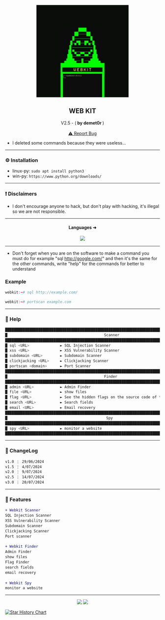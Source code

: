 
<div align="center">
  <kbd>
  <a href="https://github.com/RetrO-M">
    <img src="img/img1.png" alt="Logo" width="300" height="300">
  </a>
  </kbd>
  
  <h2 align="center">WEB KIT</h2>

  <p align="center">
    V2.5 - (<b> by demet0r </b>)
    <br />
    <br />
    <a href="https://github.com/RetrO-M/Webkit/issues/">⚠️ Report Bug</a>
  </p>
</div>

- I deleted some commands because they were useless...

---------------------------------------

### ⚙️ Installation
* linux-py: `sudo apt install python3`
* win-py: `https://www.python.org/downloads/`

---------------------------------------

### ❗ Disclaimers
- I don't encourage anyone to hack, but don't play with hacking, it's illegal so we are not responsible.

---------------------------------------

<h4 align="center">Languages ➜</h5>
<p align="center">
           <img src="https://skillicons.dev/icons?i=py"/>
</p>


---------------------------------------

- Don't forget when you are on the software to make a command you must do for example "sql http://google.com/" and then it's the same for the other commands, write "help" for the commands for better to understand

### Example

```r
webkit:~# sql http://example.com/
```

```r
webkit:~# portscan example.com
```

---------------------------------------

### 🧵 Help


```go
█████████████████████████████████████████████████████████████████████████████████████████████████
█                                            Scanner                                            █
█████████████████████████████████████████████████████████████████████████████████████████████████
█ sql <URL>              ► SQL Injection Scanner                                                █
█ xss <URL>              ► XSS Vulnerability Scanner                                            █
█ subdomain <URL>        ► Subdomain Scanner                                                    █
█ clickjacking <URL>     ► Clickjacking Scanner                                                 █
█ portscan <domain>      ► Port Scanner                                                         █
█████████████████████████████████████████████████████████████████████████████████████████████████
█                                            Finder                                             █
█████████████████████████████████████████████████████████████████████████████████████████████████
█ admin <URL>            ► Admin Finder                                                         █
█ file <URL>             ► show files                                                           █
█ flag <URL>             ► See the hidden flags on the source code of the site or in robots.txt █
█ search <URL>           ► Search fields                                                        █
█ email <URL>            ► Email recovery                                                       █
█████████████████████████████████████████████████████████████████████████████████████████████████
█                                             Spy                                               █
█████████████████████████████████████████████████████████████████████████████████████████████████
█ spy <URL>              ► monitor a website                                                    █
█████████████████████████████████████████████████████████████████████████████████████████████████
```



---------------------------------------

### 📜 ChangeLog

```diff
v1.0 ⋮ 29/06/2024
v1.5 ⋮ 4/07/2024
v2.0 ⋮ 9/07/2024
v2.5 ⋮ 14/07/2024
v3.0 ⋮ 20/07/2024
```

---------------------------------------

### 📣 Features

```diff
+ Webkit Scanner
SQL Injection Scanner
XSS Vulnerability Scanner
Subdomain Scanner
Clickjacking Scanner
Port scanner

+ Webkit Finder
Admin Finder
show files
Flag Finder
search fields
email recovery

+ Webkit Spy
monitor a website
```

---------------------------------------

<p align="center">
  <img src="https://img.shields.io/github/stars/RetrO-M/Webkit.svg?style=for-the-badge&labelColor=black&color=f429ff&logo=IOTA"/>
  <img src="https://img.shields.io/github/languages/top/RetrO-M/Webkit.svg?style=for-the-badge&labelColor=black&color=f429ff&logo=python"/>
</p>


<a href="https://star-history.com/#RetrO-M/Webkit&Date">
 <picture>
   <source media="(prefers-color-scheme: dark)" srcset="https://api.star-history.com/svg?repos=RetrO-M/Webkit&type=Date&theme=dark" />
   <source media="(prefers-color-scheme: light)" srcset="https://api.star-history.com/svg?repos=RetrO-M/Webkit&type=Date" />
   <img alt="Star History Chart" src="https://api.star-history.com/svg?repos=RetrO-M/Webkit&type=Date" />
 </picture>
</a>
